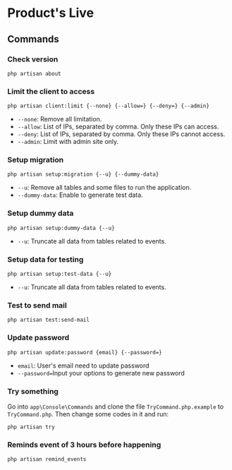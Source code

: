 # Product's Live

## Commands

### Check version

```
php artisan about
```

### Limit the client to access

```
php artisan client:limit {--none} {--allow=} {--deny=} {--admin}
```

- `--none`: Remove all limitation.
- `--allow`: List of IPs, separated by comma. Only these IPs can access.
- `--deny`: List of IPs, separated by comma. Only these IPs cannot access.
- `--admin`: Limit with admin site only.

### Setup migration

```
php artisan setup:migration {--u} {--dummy-data}
```

- `--u`: Remove all tables and some files to run the application.
- `--dummy-data`: Enable to generate test data.

### Setup dummy data

```
php artisan setup:dummy-data {--u}
```

- `--u`: Truncate all data from tables related to events.

### Setup data for testing

```
php artisan setup:test-data {--u}
```

- `--u`: Truncate all data from tables related to events.

### Test to send mail

```
php artisan test:send-mail
```

### Update password
```
php artisan update:password {email} {--password=}

```
- `email`: User's email need to update password
- `--password=`Input your options to generate new password

### Try something

Go into `app\Console\Commands` and clone the file `TryCommand.php.example` to `TryCommand.php`. Then change some codes in it and run:

```
php artisan try
```

### Reminds event of 3 hours before happening

```
php artisan remind_events
```
